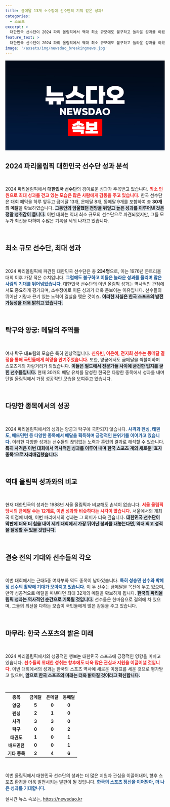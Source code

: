 ```yaml
---
title: 금메달 13개 소수정예 선수단의 기적 같은 성과!
categories:
  - 스포츠
excerpt: >
  대한민국 선수단이 2024 파리 올림픽에서 역대 최소 규모에도 불구하고 놀라운 성과를 이뤘다. 현재 30개의 메달을 차지하며 2012 런던 대회 이후 12년 만에 최대 메달 수를 기록하고, 마지막 날 남은 경기에 기대가 쏠린다.
feature_text: >
  대한민국 선수단이 2024 파리 올림픽에서 역대 최소 규모에도 불구하고 놀라운 성과를 이뤘다. 현재 30개의 메달을 차지하며 2012 런던 대회 이후 12년 만에 최대 메달 수를 기록하고, 마지막 날 남은 경기에 기대가 쏠린다.
image: '/assets/img/newsdao_breakingnews.jpg'
---
```


<p><img src="/assets/img/newsdao_breakingnews.jpg" alt="koreaapp 속보" /></p>

<h2 data-ke-size="size26">2024 파리올림픽 대한민국 선수단 성과 분석</h2>

<p data-ke-size="size16">&nbsp;</p> 

<p>2024 파리올림픽에서 <strong>대한민국 선수단</strong>의 경이로운 성과가 주목받고 있습니다. <b><span style="color: #ee2323;">최소 인원으로 최대 성과를 걷고 있는 모습은 많은 사람에게 감동을 주고 있습니다.</span></b> 한국 선수단은 대회 폐막을 하루 앞두고 금메달 13개, 은메달 8개, 동메달 9개를 포함하여 총 <strong>30개의 메달</strong>을 확보하였습니다. <b><span style="background-color: #21538527;">그동안의 암울했던 전망을 뒤엎고 높은 성과를 이루어낸 것은 정말 성취감이 큽니다.</span></b> 이번 대회는 역대 최소 규모의 선수단으로 파견되었지만, 그들 모두가 최선을 다하며 수많은 기록을 세워 나가고 있습니다. </p>

<p data-ke-size="size16">&nbsp;</p> 

<h2 data-ke-size="size26">최소 규모 선수단, 최대 성과</h2>

<p data-ke-size="size16">&nbsp;</p> 

<p>2024 파리올림픽에 파견된 대한민국 선수단은 총 <strong>234명</strong>으로, 이는 1976년 몬트리올 대회 이후 가장 적은 수치입니다. <b><span style="color: #1a5490;">그럼에도 불구하고 이들은 놀라운 성과를 올리며 많은 사람의 기대를 뛰어넘었습니다.</span></b> 대한민국 선수단의 이번 올림픽 성과는 역사적인 관점에서도 중요하게 평가되며, 소수정예로 이룬 성과가 더욱 돋보이는 이유입니다. 선수들의 뛰어난 기량과 끈기 있는 노력이 결실을 맺은 것이죠. <b><span style="background-color: #21538527;">이러한 사실은 한국 스포츠의 발전 가능성을 더욱 밝히고 있습니다.</span></b></p>

<p data-ke-size="size16">&nbsp;</p> 

<h2 data-ke-size="size26">탁구와 양궁: 메달의 주역들</h2>

<p data-ke-size="size16">&nbsp;</p> 

<p>여자 탁구 대표팀의 모습은 특히 인상적입니다. <b><span style="color: #ee2323;">신유빈, 이은혜, 전지희 선수는 동메달 결정을 통해 국민들에게 희망을 안겨주었습니다.</span></b> 또한, 양궁에서도 금메달을 싹쓸이하며 스포츠계의 자랑거리가 되었습니다. <b><span style="background-color: #21538527;">이들은 필드에서 전문가들 사이에 굳건한 입지를 굳힌 선수들입니다.</span></b> 현재 30개의 메달 유치를 달성한 한국은 다양한 종목에서 성과를 내며 단일 올림픽에서 가장 성공적인 모습을 보여주고 있습니다. </p>

<p data-ke-size="size16">&nbsp;</p> 

<h2 data-ke-size="size26">다양한 종목에서의 성공</h2>

<p data-ke-size="size16">&nbsp;</p> 

<p>2024 파리올림픽에서의 성과는 양궁과 탁구에 국한되지 않습니다. <b><span style="color: #1a5490;">사격과 펜싱, 태권도, 배드민턴 등 다양한 종목에서 메달을 획득하며 긍정적인 분위기를 이어가고 있습니다.</span></b> 이러한 다양한 성과는 선수들의 끊임없는 노력과 훈련의 결과로 해석할 수 있습니다. <b><span style="background-color: #21538527;">특히 사격은 이번 대회에서 역사적인 성과를 이루어 내며 한국 스포츠 계의 새로운 '효자 종목'으로 자리매김했습니다.</span></b> </p>

<p data-ke-size="size16">&nbsp;</p> 

<h2 data-ke-size="size26">역대 올림픽 성과와의 비교</h2>

<p data-ke-size="size16">&nbsp;</p> 

<p>현재 대한민국의 성과는 1988년 서울 올림픽과 비교해도 손색이 없습니다. <b><span style="color: #ee2323;">서울 올림픽 당시의 금메달 수는 12개로, 이번 성과와 비슷하다는 시각이 많습니다.</span></b> 서울에서의 개최국 이점에 비해, 이번 파리에서의 성과는 그 의미가 더욱 깊습니다. <b><span style="background-color: #21538527;">대한민국 선수단이 막판에 더욱 더 힘을 내어 세계 대회에서 가장 뛰어난 성과를 내놓는다면, 역대 최고 성적을 달성할 수 있을 것입니다.</span></b></p>

<p data-ke-size="size16">&nbsp;</p> 

<h2 data-ke-size="size26">결승 전의 기대와 선수들의 각오</h2>

<p data-ke-size="size16">&nbsp;</p> 

<p>이번 대회에서는 근대5종 여자부와 역도 종목이 남아있습니다. <b><span style="color: #1a5490;">특히 성승민 선수와 박혜정 선수의 활약에 기대가 모아지고 있습니다.</span></b> 이 두 선수는 금메달을 목전에 두고 있으며, 만약 성공적으로 메달을 따낸다면 최대 32개의 메달을 확보하게 됩니다. <b><span style="background-color: #21538527;">한국의 파리올림픽 성과는 역사적인 순간으로 기록될 것입니다.</span></b> 선수들은 한마음으로 결의에 차 있으며, 그들의 최선을 다하는 모습이 국민들에게 많은 감동을 주고 있습니다. </p>

<p data-ke-size="size16">&nbsp;</p> 

<h2 data-ke-size="size26">마무리: 한국 스포츠의 밝은 미래</h2>

<p data-ke-size="size16">&nbsp;</p> 

<p>2024 파리올림픽에서의 성공적인 행보는 대한민국 스포츠에 긍정적인 영향을 미치고 있습니다. <b><span style="color: #ee2323;">선수들의 위대한 성취는 향후에도 더욱 많은 관심과 지원을 이끌어낼 것입니다.</span></b> 이번 대회에서의 성과는 한국의 스포츠 역사에 새로운 이정표를 세운 것으로 평가받고 있으며, <b><span style="background-color: #21538527;">앞으로 한국 스포츠의 미래는 더욱 밝아질 것이라고 확신합니다.</span></b> </p>

<p data-ke-size="size16">&nbsp;</p> 

<table>
<tr>
  <th style="text-align: center; height: 17px;"><b>종목</b></th>
  <th style="text-align: center; height: 17px;"><b>금메달</b></th>
  <th style="text-align: center; height: 17px;"><b>은메달</b></th>
  <th style="text-align: center; height: 17px;"><b>동메달</b></th>
</tr>
<tr>
  <td style="text-align: center; height: 17px;"><b>양궁</b></td>
  <td style="text-align: center; height: 17px;"><b>5</b></td>
  <td style="text-align: center; height: 17px;"><b>0</b></td>
  <td style="text-align: center; height: 17px;"><b>0</b></td>
</tr>
<tr>
  <td style="text-align: center; height: 17px;"><b>펜싱</b></td>
  <td style="text-align: center; height: 17px;"><b>2</b></td>
  <td style="text-align: center; height: 17px;"><b>1</b></td>
  <td style="text-align: center; height: 17px;"><b>0</b></td>
</tr>
<tr>
  <td style="text-align: center; height: 17px;"><b>사격</b></td>
  <td style="text-align: center; height: 17px;"><b>3</b></td>
  <td style="text-align: center; height: 17px;"><b>3</b></td>
  <td style="text-align: center; height: 17px;"><b>0</b></td>
</tr>
<tr>
  <td style="text-align: center; height: 17px;"><b>탁구</b></td>
  <td style="text-align: center; height: 17px;"><b>0</b></td>
  <td style="text-align: center; height: 17px;"><b>0</b></td>
  <td style="text-align: center; height: 17px;"><b>2</b></td>
</tr>
<tr>
  <td style="text-align: center; height: 17px;"><b>태권도</b></td>
  <td style="text-align: center; height: 17px;"><b>1</b></td>
  <td style="text-align: center; height: 17px;"><b>0</b></td>
  <td style="text-align: center; height: 17px;"><b>1</b></td>
</tr>
<tr>
  <td style="text-align: center; height: 17px;"><b>배드민턴</b></td>
  <td style="text-align: center; height: 17px;"><b>0</b></td>
  <td style="text-align: center; height: 17px;"><b>0</b></td>
  <td style="text-align: center; height: 17px;"><b>1</b></td>
</tr>
<tr>
  <td style="text-align: center; height: 17px;"><b>기타 종목</b></td>
  <td style="text-align: center; height: 17px;"><b>2</b></td>
  <td style="text-align: center; height: 17px;"><b>4</b></td>
  <td style="text-align: center; height: 17px;"><b>6</b></td>
</tr>
</table>

<p data-ke-size="size16">&nbsp;</p> 

<p>이번 올림픽에서 대한민국 선수단의 성과는 더 많은 지원과 관심을 이끌어내어, 향후 스포츠 환경을 더욱 발전시키는 발판이 될 것입니다. <b><span style="color: #1a5490;">한국의 스포츠 정신을 이어받아, 더 나은 성과를 기대합니다.</span></b></p>
실시간 뉴스 속보는, <a href="https://newsdao.kr" rel="dofollow">https://newsdao.kr</a>


